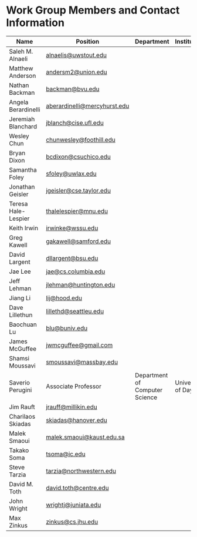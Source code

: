 # Work Group Members and Contact Information

| Name                   | Position                  | Department                       | Institution                | E-mail            | Webpage                      |
| ---------------------- | ------------------------- | -------------------------------- | -------------------------- | ----------------- | ---------------------------- |
Saleh M. Alnaeli | alnaelis@uwstout.edu |
Matthew Anderson | andersm2@union.edu |
Nathan Backman | backman@bvu.edu |
Angela Berardinelli | aberardinelli@mercyhurst.edu |
Jeremiah Blanchard | jblanch@cise.ufl.edu |
Wesley Chun | chunwesley@foothill.edu |
Bryan Dixon | bcdixon@csuchico.edu |
Samantha Foley | sfoley@uwlax.edu |
Jonathan Geisler | jgeisler@cse.taylor.edu |
Teresa Hale-Lespier | thalelespier@mnu.edu |
Keith Irwin | irwinke@wssu.edu |
Greg Kawell | gakawell@samford.edu |
David Largent | dllargent@bsu.edu |
Jae Lee | jae@cs.columbia.edu |
Jeff Lehman | jlehman@huntington.edu |
Jiang Li | lij@hood.edu |
Dave Lillethun | lillethd@seattleu.edu |
Baochuan Lu | blu@buniv.edu |
James McGuffee | jwmcguffee@gmail.com |
Shamsi Moussavi | smoussavi@massbay.edu |
Saverio Perugini | Associate Professor | Department of Computer Science | University of Dayton | saverio@udayton.edu | http://academic.udayton.edu/SaverioPerugini/ |
Jim Rauft | jrauff@millikin.edu |
Charilaos Skiadas | skiadas@hanover.edu |
Malek Smaoui | malek.smaoui@kaust.edu.sa |
Takako Soma | tsoma@ic.edu |
Steve Tarzia | tarzia@northwestern.edu |
David M. Toth | david.toth@centre.edu |
John Wright | wrightj@juniata.edu |
Max Zinkus | zinkus@cs.jhu.edu |
